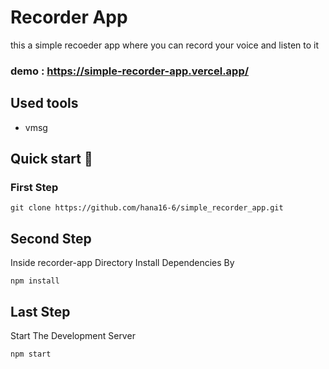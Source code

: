 # Recorder App

this a simple recoeder app where you can record your voice and listen to it

### demo : https://simple-recorder-app.vercel.app/

## Used tools

- vmsg

## Quick start 🚀

### First Step

```
git clone https://github.com/hana16-6/simple_recorder_app.git
```

## Second Step

Inside recorder-app Directory Install Dependencies By

```
npm install
```

## Last Step

Start The Development Server

```
npm start
```
